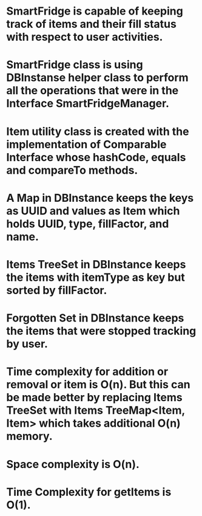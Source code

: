 # SmartFridge is capable of keeping track of items and their fill status with respect to user activities.
# SmartFridge class is using DBInstanse helper class to perform all the operations that were in the Interface SmartFridgeManager.
# Item utility class is created with the implementation of Comparable Interface whose hashCode, equals and compareTo methods.
# A Map in DBInstance keeps the keys as UUID and values as Item which holds UUID, type, fillFactor, and name.
# Items TreeSet in DBInstance keeps the items with itemType as key but sorted by fillFactor.
# Forgotten Set in DBInstance keeps the items that were stopped tracking by user.
# Time complexity for addition or removal or item is O(n). But this can be made better by replacing Items TreeSet<Item> with Items TreeMap<Item, Item> which takes additional O(n) memory.
# Space complexity is O(n).
# Time Complexity for getItems is O(1).
